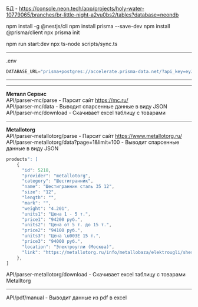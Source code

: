 БД - https://console.neon.tech/app/projects/holy-water-10779065/branches/br-little-night-a2vu0bs2/tables?database=neondb

npm install -g @nestjs/cli
npm install prisma --save-dev
npm install @prisma/client
npx prisma init

npm run start:dev
npx ts-node scripts/sync.ts

---
.env  
```js
DATABASE_URL="prisma+postgres://accelerate.prisma-data.net/?api_key=eyJhbGciOiJIUzI1NiIsInR5cCI6IkpXVCJ9.eyJqd3RfaWQiOjEsInNlY3VyZV9rZXkiOiJza19fMDFLd2tLY2FPdkxOTzVRRENNOVEiLCJhcGlfa2V5IjoiMDFLMDU0VDBYNE5SUlJSSkNZUEg5RDFBRTQiLCJ0ZW5hbnRfaWQiOiIzNmQzNjlhYjQ2YTgzNjYwNzQxNDEwZGZhMmEzMDI5MzMzN2YwMDc5MjM2ZjYwMjNjNmQwNDNmN2NhNmFkZTA5IiwiaW50ZXJuYWxfc2VjcmV0IjoiMGJiNGYyMzEtZGQ1NC00MzhiLTg4NDgtN2U4ZTQ3MDg0YTJlIn0.7XrS0p-H2B8vlT8SROh-lBzHd46oUhIZIJ7tYnOMmeg"
```
---

---  
**Металл Сервис**  
API/parser-mc/parse - Парсит сайт https://mc.ru/  
API/parser-mc/data - Выводит спарсенные данные в виду JSON  
API/parser-mc/download - Скачивает excel таблицу с товарами  

---  
**Metallotorg**  
API/parser-metallotorg/parse - Парсит сайт https://www.metallotorg.ru/  
API/parser-metallotorg/data?page=1&limit=100 - Выводит спарсенные данные в виду JSON  
```ts
products": [  
    {  
      "id": 5218,  
      "provider": "metallotorg",  
      "category": "Шестигранник",  
      "name": "Шестигранник сталь 35 12",  
      "size": "12",  
      "length": "",  
      "mark": "",  
      "weight": "4.201",  
      "units1": "Цена 1 - 5 т.",  
      "price1": "94200 руб.",  
      "units2": "Цена от 5 т. до 15 т.",  
      "price2": "94100 руб.",  
      "units3": "Цена \u003E 15 т.",  
      "price3": "94000 руб.",  
      "location": "Электроугли (Москва)",  
      "link": "https://metallotorg.ru/info/metallobaza/elektrougli/shestigrannik/shestigrannik-st35/rzm-12/vs-4-201/"  
    }, 
]
```  
API/parser-metallotorg/download - Скачивает excel таблицу с товарами Metalltorg  

---  
API/pdf/manual - Выводит данные из pdf в excel
